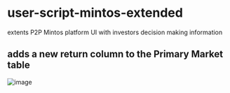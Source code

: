 # user-script-mintos-extended
extents P2P Mintos platform UI with investors decision making information 

## adds a new **return** column to the **Primary Market** table 
![image](https://user-images.githubusercontent.com/2414697/69498869-7b2b7780-0ee4-11ea-94fe-c6be2676b3a4.png)
